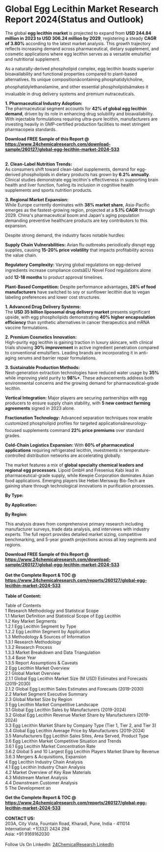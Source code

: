 <h1>Global Egg Lecithin Market Research Report 2024(Status and Outlook)</h1><p>The global <strong>egg lecithin market</strong> is projected to expand from <strong>USD 244.84 million in 2023 to USD 306.24 million by 2029</strong>, registering a steady <strong>CAGR of 3.80%</strong> according to the latest market analysis. This growth trajectory reflects increasing demand across pharmaceutical, dietary supplement, and cosmetic applications where egg lecithin serves as a versatile emulsifier and nutritional supplement.</p><p>As a naturally-derived phospholipid complex, egg lecithin boasts superior bioavailability and functional properties compared to plant-based alternatives. Its unique compositionâcontaining phosphatidylcholine, phosphatidylethanolamine, and other essential phospholipidsâmakes it invaluable in drug delivery systems and premium nutraceuticals.</p><p><strong>1. Pharmaceutical Industry Adoption:</strong><br>
The pharmaceutical segment accounts for <strong>42% of global egg lecithin demand</strong>, driven by its role in enhancing drug solubility and bioavailability. With injectable formulations requiring ultra-pure lecithin, manufacturers are investing heavily in GMP-certified production facilities to meet stringent pharmacopeia standards.</p><div><b>Download FREE Sample of this Report @ 
            <a href="https://www.24chemicalresearch.com/download-sample/260127/global-egg-lecithin-market-2024-533">
            https://www.24chemicalresearch.com/download-sample/260127/global-egg-lecithin-market-2024-533</a></b></div><br><p><strong>2. Clean-Label Nutrition Trends:</strong><br>
As consumers shift toward clean-label supplements, demand for egg-derived phospholipids in dietary products has grown by <strong>6.2% annually</strong>. Clinical studies demonstrate egg lecithin's effectiveness in supporting brain health and liver function, fueling its inclusion in cognitive health supplements and sports nutrition products.</p><p><strong>3. Regional Market Expansion:</strong><br>
While Europe currently dominates with <strong>38% market share</strong>, Asia-Pacific emerges as the fastest-growing region, projected at a <strong>5.1% CAGR</strong> through 2029. China's pharmaceutical boom and Japan's aging population demanding preventive healthcare products are key contributors to this expansion.</p><p>Despite strong demand, the industry faces notable hurdles:</p><p><strong>Supply Chain Vulnerabilities:</strong> Avian flu outbreaks periodically disrupt egg supplies, causing <strong>15-20% price volatility</strong> that impacts profitability across the value chain.</p><p><strong>Regulatory Complexity:</strong> Varying global regulations on egg-derived ingredients increase compliance costsâEU Novel Food regulations alone add <strong>12-18 months</strong> to product approval timelines.</p><p><strong>Plant-Based Competition:</strong> Despite performance advantages, <strong>28% of food manufacturers</strong> have switched to soy or sunflower lecithin due to vegan labeling preferences and lower cost structures.</p><p><strong>1. Advanced Drug Delivery Systems:</strong><br>
The <strong>USD 35 billion liposomal drug delivery market</strong> presents significant upside, with egg phospholipids demonstrating <strong>40% higher encapsulation efficiency</strong> than synthetic alternatives in cancer therapeutics and mRNA vaccine formulations.</p><p><strong>2. Premium Cosmetics Innovation:</strong><br>
High-purity egg lecithin is gaining traction in luxury skincare, with clinical trials showing <strong>30% improvement</strong> in active ingredient penetration compared to conventional emulsifiers. Leading brands are incorporating it in anti-aging serums and barrier repair formulations.</p><p><strong>3. Sustainable Production Methods:</strong><br>
Next-generation extraction technologies have reduced water usage by <strong>35%</strong> while improving yield purity to <strong>98%+</strong>. These advancements address both environmental concerns and the growing demand for pharmaceutical-grade lecithin.</p><p><strong>Vertical Integration:</strong> Major players are securing partnerships with egg producers to ensure supply chain stability, with <strong>5 new contract farming agreements</strong> signed in 2023 alone.</p><p><strong>Fractionation Technology:</strong> Advanced separation techniques now enable customized phospholipid profiles for targeted applicationsâneurology-focused supplements command <strong>22% price premiums</strong> over standard grades.</p><p><strong>Cold-Chain Logistics Expansion:</strong> With <strong>60% of pharmaceutical applications</strong> requiring refrigerated lecithin, investments in temperature-controlled distribution networks are accelerating globally.</p><p>The market features a mix of <strong>global specialty chemical leaders and regional egg processors</strong>. Lipoid GmbH and Fresenius Kabi lead in pharmaceutical-grade supply, while Kewpie Corporation dominates Asian food applications. Emerging players like Hebei Mersway Bio-Tech are gaining share through technological innovations in purification processes.</p><p><strong>By Type:</strong></p><p><strong>By Application:</strong></p><p><strong>By Region:</strong></p><p>This analysis draws from comprehensive primary research including manufacturer surveys, trade data analysis, and interviews with industry experts. The full report provides detailed market sizing, competitive benchmarking, and 5-year growth projections across all key segments and regions.</p><div><b>Download FREE Sample of this Report @ 
            <a href="https://www.24chemicalresearch.com/download-sample/260127/global-egg-lecithin-market-2024-533">
            https://www.24chemicalresearch.com/download-sample/260127/global-egg-lecithin-market-2024-533</a></b></div><br><div><b>Get the Complete Report & TOC @ 
            <a href="https://www.24chemicalresearch.com/reports/260127/global-egg-lecithin-market-2024-533">
            https://www.24chemicalresearch.com/reports/260127/global-egg-lecithin-market-2024-533</a></b></div><br>
            <b>Table of Content:</b><p>Table of Contents<br />
1 Research Methodology and Statistical Scope<br />
1.1 Market Definition and Statistical Scope of Egg Lecithin<br />
1.2 Key Market Segments<br />
1.2.1 Egg Lecithin Segment by Type<br />
1.2.2 Egg Lecithin Segment by Application<br />
1.3 Methodology & Sources of Information<br />
1.3.1 Research Methodology<br />
1.3.2 Research Process<br />
1.3.3 Market Breakdown and Data Triangulation<br />
1.3.4 Base Year<br />
1.3.5 Report Assumptions & Caveats<br />
2 Egg Lecithin Market Overview<br />
2.1 Global Market Overview<br />
2.1.1 Global Egg Lecithin Market Size (M USD) Estimates and Forecasts (2019-2030)<br />
2.1.2 Global Egg Lecithin Sales Estimates and Forecasts (2019-2030)<br />
2.2 Market Segment Executive Summary<br />
2.3 Global Market Size by Region<br />
3 Egg Lecithin Market Competitive Landscape<br />
3.1 Global Egg Lecithin Sales by Manufacturers (2019-2024)<br />
3.2 Global Egg Lecithin Revenue Market Share by Manufacturers (2019-2024)<br />
3.3 Egg Lecithin Market Share by Company Type (Tier 1, Tier 2, and Tier 3)<br />
3.4 Global Egg Lecithin Average Price by Manufacturers (2019-2024)<br />
3.5 Manufacturers Egg Lecithin Sales Sites, Area Served, Product Type<br />
3.6 Egg Lecithin Market Competitive Situation and Trends<br />
3.6.1 Egg Lecithin Market Concentration Rate<br />
3.6.2 Global 5 and 10 Largest Egg Lecithin Players Market Share by Revenue<br />
3.6.3 Mergers & Acquisitions, Expansion<br />
4 Egg Lecithin Industry Chain Analysis<br />
4.1 Egg Lecithin Industry Chain Analysis<br />
4.2 Market Overview of Key Raw Materials<br />
4.3 Midstream Market Analysis<br />
4.4 Downstream Customer Analysis<br />
5 The Development an</p><div><b>Get the Complete Report & TOC @ 
            <a href="https://www.24chemicalresearch.com/reports/260127/global-egg-lecithin-market-2024-533">
            https://www.24chemicalresearch.com/reports/260127/global-egg-lecithin-market-2024-533</a></b></div><br><b>CONTACT US:</b><br>
            203A, City Vista, Fountain Road, Kharadi, Pune, India - 411014<br>
            International: +1(332) 2424 294<br>
            Asia: +91 9169162030 <br><br>
            Follow Us On LinkedIn: <a href="https://www.linkedin.com/company/24chemicalresearch/">24ChemicalResearch LinkedIn</a>